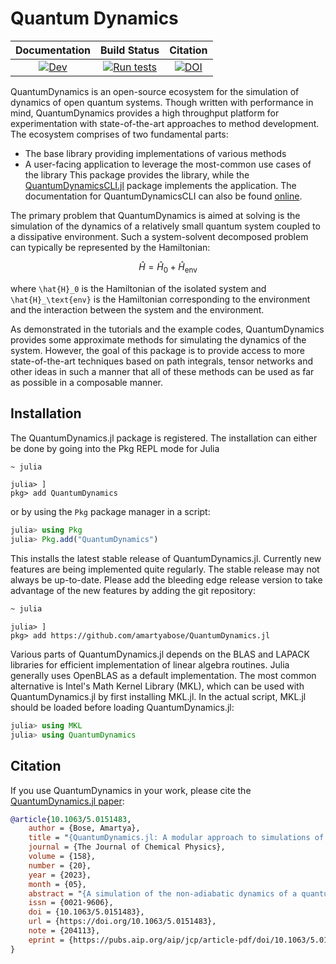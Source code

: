 # Quantum Dynamics

| **Documentation** | **Build Status** | **Citation** |
|:-----------------:|:---------:|:-------------:|
|[![Dev](https://img.shields.io/badge/docs-dev-blue.svg)](https://amartyabose.github.io/QuantumDynamics.jl/dev/)|[![Run tests](https://github.com/amartyabose/QuantumDynamics.jl/actions/workflows/test.yml/badge.svg?branch=main)](https://github.com/amartyabose/QuantumDynamics.jl/actions/workflows/test.yml)|[![DOI](https://img.shields.io/badge/DOI-10.1063/5.0151483-blue.svg)](https://doi.org/10.1063/5.0151483)|

QuantumDynamics is an open-source ecosystem for the simulation of dynamics of open quantum systems. Though written with performance in mind, QuantumDynamics provides a high throughput platform for experimentation with state-of-the-art approaches to method development. The ecosystem comprises of two fundamental parts:
- The base library providing implementations of various methods
- A user-facing application to leverage the most-common use cases of the library
This package provides the library, while the [QuantumDynamicsCLI.jl](https://github.com/amartyabose/QuantumDynamicsCLI.jl) package implements the application. The documentation for QuantumDynamicsCLI can also be found [online](https://amartyabose.github.io/QuantumDynamicsCLI.jl/dev/index.html).

The primary problem that QuantumDynamics is aimed at solving is the simulation of the dynamics of a relatively small quantum system coupled to a dissipative environment. Such a system-solvent decomposed problem can typically be represented by the Hamiltonian:
```math
\hat{H} = \hat{H}_0 + \hat{H}_\text{env}
```
where ``\hat{H}_0`` is the Hamiltonian of the isolated system and ``\hat{H}_\text{env}`` is the Hamiltonian corresponding to the environment and the interaction between the system and the environment.

As demonstrated in the tutorials and the example codes, QuantumDynamics provides some approximate methods for simulating the dynamics of the system. However, the goal of this package is to provide access to more state-of-the-art techniques based on path integrals, tensor networks and other ideas in such a manner that all of these methods can be used as far as possible in a composable manner.

## Installation
The QuantumDynamics.jl package is registered. The installation can either be done by going into the Pkg REPL mode for Julia

```bash
~ julia
```

```
julia> ]
pkg> add QuantumDynamics
```

or by using the `Pkg` package manager in a script:

```julia
julia> using Pkg
julia> Pkg.add("QuantumDynamics")
```

This installs the latest stable release of QuantumDynamics.jl. Currently new features are being implemented quite regularly. The stable release may not always be up-to-date. Please add the bleeding edge release version to take advantage of the new features by adding the git repository:
```bash
~ julia
```

```
julia> ]
pkg> add https://github.com/amartyabose/QuantumDynamics.jl
```

Various parts of QuantumDynamics.jl depends on the BLAS and LAPACK libraries for efficient implementation of linear algebra routines. Julia generally uses OpenBLAS as a default implementation. The most common alternative is Intel's Math Kernel Library (MKL), which can be used with QuantumDynamics.jl by first installing MKL.jl. In the actual script, MKL.jl should be loaded before loading QuantumDynamics.jl:
```julia
julia> using MKL
julia> using QuantumDynamics
```

## Citation
If you use QuantumDynamics in your work, please cite the [QuantumDynamics.jl paper](https://pubs.aip.org/aip/jcp/article/158/20/204113/2892511/QuantumDynamics-jl-A-modular-approach-to):
```bibtex
@article{10.1063/5.0151483,
    author = {Bose, Amartya},
    title = "{QuantumDynamics.jl: A modular approach to simulations of dynamics of open quantum systems}",
    journal = {The Journal of Chemical Physics},
    volume = {158},
    number = {20},
    year = {2023},
    month = {05},
    abstract = "{A simulation of the non-adiabatic dynamics of a quantum system coupled to dissipative environments poses significant challenges. New sophisticated methods are regularly being developed with an eye toward moving to larger systems and more complicated descriptions of solvents. Many of these methods, however, are quite difficult to implement and debug. Furthermore, trying to make the individual algorithms work together through a modular application programming interface can be quite difficult as well. We present a new, open-source software framework, QuantumDynamics.jl, designed to address these challenges. It provides implementations of a variety of perturbative and non-perturbative methods for simulating the dynamics of these systems. Most prominently, QuantumDynamics.jl supports hierarchical equations of motion and methods based on path integrals. An effort has been made to ensure maximum compatibility of the interface between the various methods. Additionally, QuantumDynamics.jl, being built on a high-level programming language, brings a host of modern features to explorations of systems, such as the usage of Jupyter notebooks and high level plotting, the possibility of leveraging high-performance machine learning libraries for further development. Thus, while the built-in methods can be used as end-points in themselves, the package provides an integrated platform for experimentation, exploration, and method development.}",
    issn = {0021-9606},
    doi = {10.1063/5.0151483},
    url = {https://doi.org/10.1063/5.0151483},
    note = {204113},
    eprint = {https://pubs.aip.org/aip/jcp/article-pdf/doi/10.1063/5.0151483/17794821/204113\_1\_5.0151483.pdf},
}
```
